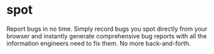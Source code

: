 # spot
Report bugs in no time. Simply record bugs you spot directly from your browser and instantly generate comprehensive bug reports with all the information engineers need to fix them. No more back-and-forth.
